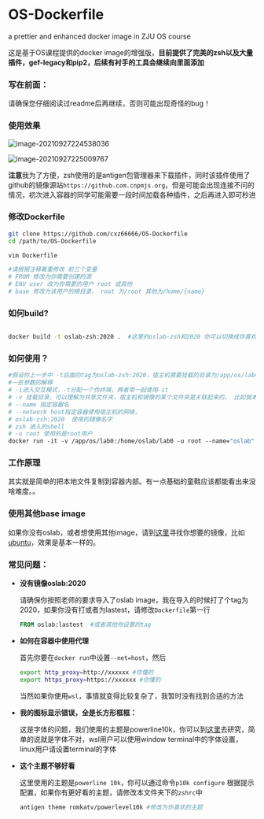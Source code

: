 # OS-Dockerfile

a prettier and enhanced docker image in ZJU OS course

这是基于OS课程提供的docker image的增强版，**目前提供了完美的zsh以及大量插件，gef-legacy和pip2，后续有衬手的工具会继续向里面添加**



### 写在前面：

请确保您仔细阅读过readme后再继续，否则可能出现奇怪的bug！

### 使用效果

![image-20210927224538036](https://pic.raynor.top/images/2021/09/27/image-20210927224538036.png)



![image-20210927225009767](https://pic.raynor.top/images/2021/09/27/image-20210927225009767.png)





**注意**我为了方便，zsh使用的是antigen包管理器来下载插件，同时该插件使用了github的镜像源站`https://github.com.cnpmjs.org`，但是可能会出现连接不问的情况，初次进入容器的同学可能需要一段时间加载各种插件，之后再进入即可秒进



### 修改Dockerfile

~~~bash
git clone https://github.com/cxz66666/OS-Dockerfile
cd /path/to/OS-Dockerfile

vim Dockerfile

#请根据注释着重修改 前三个变量
# FROM 修改为你需要创建的源
# ENV user 改为你需要的用户 root 或其他
# base 修改为该用户的根目录， root 为/root 其他为/home/{name}
~~~





### 如何build?

~~~bash

docker build -t oslab-zsh:2020 .  #这里的oslab-zsh和2020 你可以切换成你喜欢的tag,比如oslab-enhance:2021
~~~



### 如何使用？

~~~dockerfile
#假设你上一步中 -t后面的tag为oslab-zsh:2020，宿主机需要挂载的目录为/app/os/lab0，镜像内目录为/home/os/lab0 那么命令为
#一些参数的解释
# -i进入交互模式，-t分配一个伪终端，两者常一起使用-it
# -v 挂载目录，可以理解为共享文件夹，宿主机和镜像的某个文件夹是关联起来的， 比如我本机文件夹为/app/os/lab0 容器内要挂载的是/home/oslab/lab0，则为/app/os/lab0:/home/oslab/lab0
# --name 指定容器名
# --network host指定容器使用宿主机的网络， 
# oslab-zsh:2020  使用的镜像名字
# zsh 进入的shell
# -u root 使用的是root用户
docker run -it -v /app/os/lab0:/home/oslab/lab0 -u root --name="oslab" --network host oslab-zsh:2020 zsh

~~~





### 工作原理

其实就是简单的把本地文件复制到容器内部。有一点基础的童鞋应该都能看出来没啥难度。。



### 使用其他base image

如果你没有oslab，或者想使用其他image，请到[这里](https://hub.docker.com/)寻找你想要的镜像，比如[ubuntu](https://hub.docker.com/_/ubuntu)，效果是基本一样的。



###  常见问题：

- **没有镜像oslab:2020** 

  请确保你按照老师的要求导入了oslab image，我在导入的时候打了个tag为2020，如果你没有打或者为lastest，请修改`Dockerfile`第一行

  ~~~dockerfile
  FROM oslab:lastest  #或者其他你设置的tag
  ~~~

- **如何在容器中使用代理**

  首先你要在`docker run`中设置`--net=host`，然后

  ~~~bash
  export http_proxy=http://xxxxxx #你懂的
  export https_proxy=https://xxxxxx #你懂的
  ~~~

  当然如果你使用`wsl`，事情就变得比较复杂了，我暂时没有找到合适的方法

- **我的图标显示错误，全是长方形框框：**

  这是字体的问题，我们使用的主题是powerline10k，你可以到[这里](https://github.com/romkatv/powerlevel10k/blob/master/README.md#meslo-nerd-font-patched-for-powerlevel10k)去研究，简单的说就是字体不对，wsl用户可以使用window terminal中的字体设置，linux用户请设置terminal的字体
  
- **这个主题不够好看**

  这里使用的主题是`powerline 10k`，你可以通过命令`p10k configure` 根据提示配置，如果你有更好看的主题，请修改本文件夹下的`zshrc`中

  ~~~bash
  antigen theme romkatv/powerlevel10k #修改为你喜欢的主题
  ~~~

  
